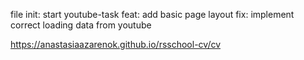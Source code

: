 file
init: start youtube-task
feat: add basic page layout
fix: implement correct loading data from youtube

https://anastasiaazarenok.github.io/rsschool-cv/cv
